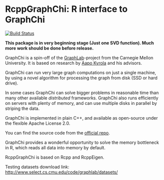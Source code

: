 RcppGraphChi: R interface to GraphChi
============

[![Build Status](https://travis-ci.org/thirdwing/RcppGraphChi.svg?branch=master)](https://travis-ci.org/thirdwing/RcppGraphChi)

**This package is in very beginning stage (Just one SVD function). Much more work should be done before release.**

GraphChi is a spin-off of the [GraphLab]( http://www.graphlab.org )-project from the Carnegie Mellon University.
It is based on research by [Aapo Kyrola]( http://www.cs.cmu.edu/~akyrola/) and his advisors. 

GraphChi can run very large graph computations on just a single machine,
by using a novel algorithm for processing the graph from disk (SSD or hard drive). 

In some cases GraphChi can solve bigger problems in reasonable time than many other available *distributed* frameworks.
GraphChi also runs efficiently on servers with plenty of memory, and can use multiple disks in parallel by striping the data.

GraphChi is implemented in plain C++, and available as open-source under the flexible Apache License 2.0.

You can find the source code from the [official repo](https://github.com/GraphChi/graphchi-cpp).

GraphChi provides a wonderful opportunity to solve the memory bottleneck in R, which reads all data into memory by default.

RcppGraphChi is based on Rcpp and RcppEigen.

Testing datasets download link: http://www.select.cs.cmu.edu/code/graphlab/datasets/
